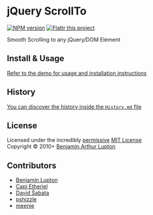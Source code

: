 # jQuery ScrollTo

[![NPM version](https://badge.fury.io/js/jquery-scrollto.png)](https://npmjs.org/package/query-engine)
[![Flattr this project](https://raw.github.com/balupton/flattr-buttons/master/badge-89x18.gif)](http://flattr.com/thing/344188/balupton-on-Flattr)

Smooth Scrolling to any jQuery/DOM Element


## Install & Usage
[Refer to the demo for usage and installation instructions](http://balupton.github.io/jquery-scrollto/)


## History
[You can discover the history inside the `History.md` file](https://github.com/balupton/jquery-scrollto/blob/master/History.md#files)


## License
Licensed under the incredibly [permissive](http://en.wikipedia.org/wiki/Permissive_free_software_licence) [MIT License](http://creativecommons.org/licenses/MIT/)
<br/>Copyright &copy; 2010+ [Benjamin Arthur Lupton](http://balupton.com)


## Contributors

- [Benjamin Lupton](http://github.com/balupton)
- [Capi Etheriel](https://github.com/barraponto)
- [David Šabata](https://github.com/david-sabata)
- [pshizzle](https://github.com/pshizzle)
- [meenie](https://github.com/meenie)
